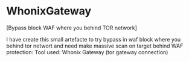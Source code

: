 # WhonixGateway
[Bypass block WAF where you behind TOR network]

I have create this small artefacte to try bypass in waf block where you behind tor networt and need make massive scan on target behind WAF protection:
Tool used: Whonix Gateway (tor gateway connection)

